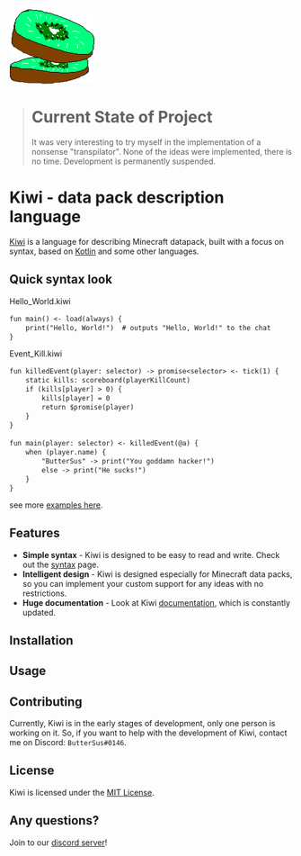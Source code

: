![logo](book/src/assets/logo.png)

> # Current State of Project
> 
> It was very interesting to try myself in the implementation of a nonsense "transpilator". None of the ideas were implemented, there is no time. Development is permanently suspended.

Kiwi - data pack description language
=====================================

[Kiwi](https://buttersus.github.io/Kiwi/home) is a language for describing Minecraft datapack,
built with a focus on syntax, based on
[Kotlin](https://kotlinlang.org/) and some other languages.

## Quick syntax look

Hello_World.kiwi

```kiwi
fun main() <- load(always) {
    print("Hello, World!")  # outputs "Hello, World!" to the chat
}
```

Event_Kill.kiwi

```kiwi
fun killedEvent(player: selector) -> promise<selector> <- tick(1) {
    static kills: scoreboard(playerKillCount)
    if (kills[player] > 0) {
        kills[player] = 0
        return $promise(player)
    }
}

fun main(player: selector) <- killedEvent(@a) {
    when (player.name) {
        "ButterSus" -> print("You goddamn hacker!")
        else -> print("He sucks!")
    }
}
```

see more [examples here](https://buttersus.github.io/Kiwi/examples).

## Features

- **Simple syntax** - Kiwi is designed to be easy to read and write.
Check out the [syntax](https://buttersus.github.io/Kiwi/basics/syntax) page.
- **Intelligent design** - Kiwi is designed especially for Minecraft data packs,
so you can implement your custom support for any ideas with no restrictions.
- **Huge documentation** - Look at Kiwi [documentation](https://buttersus.github.io/Kiwi/get-started),
which is constantly updated.

## Installation

[//]: # (TODO: Add installation instructions)

## Usage

[//]: # (TODO: Add usage instructions)

## Contributing

Currently, Kiwi is in the early stages of development, only one person is working on it.
So, if you want to help with the development of Kiwi, contact me on Discord: `ButterSus#0146`. 

## License

Kiwi is licensed under the [MIT License](LICENSE).

## Any questions?

[//]: # (TODO: Add discord server link)
Join to our [discord server]({{discord}})!
